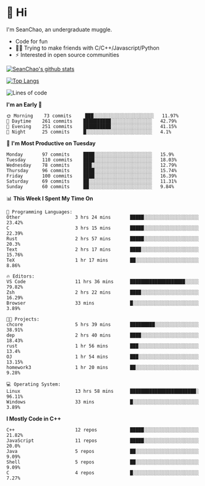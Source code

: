 # 👋 Hi
I'm SeanChao, an undergraduate muggle.

- Code for fun
- 👨‍💻 Trying to make friends with C/C++/Javascript/Python
- ⚡ Interested in open source communities

[![SeanChao's github stats](https://i-github-readme-stats.vercel.app/api?username=seanchao&show_icons=true)](https://github.com/anuraghazra/github-readme-stats)

[![Top Langs](https://i-github-readme-stats.vercel.app/api/top-langs/?username=seanchao&layout=compact)](https://github.com/anuraghazra/github-readme-stats)

<!--START_SECTION:waka-->
![Lines of code](https://img.shields.io/badge/From%20Hello%20World%20I%27ve%20Written-1.6%20million%20lines%20of%20code-blue)

**I'm an Early 🐤** 

```text
🌞 Morning    73 commits     ███░░░░░░░░░░░░░░░░░░░░░░   11.97% 
🌆 Daytime    261 commits    ██████████░░░░░░░░░░░░░░░   42.79% 
🌃 Evening    251 commits    ██████████░░░░░░░░░░░░░░░   41.15% 
🌙 Night      25 commits     █░░░░░░░░░░░░░░░░░░░░░░░░   4.1%

```
📅 **I'm Most Productive on Tuesday** 

```text
Monday       97 commits     ████░░░░░░░░░░░░░░░░░░░░░   15.9% 
Tuesday      110 commits    ████░░░░░░░░░░░░░░░░░░░░░   18.03% 
Wednesday    78 commits     ███░░░░░░░░░░░░░░░░░░░░░░   12.79% 
Thursday     96 commits     ████░░░░░░░░░░░░░░░░░░░░░   15.74% 
Friday       100 commits    ████░░░░░░░░░░░░░░░░░░░░░   16.39% 
Saturday     69 commits     ██░░░░░░░░░░░░░░░░░░░░░░░   11.31% 
Sunday       60 commits     ██░░░░░░░░░░░░░░░░░░░░░░░   9.84%

```


📊 **This Week I Spent My Time On** 

```text
💬 Programming Languages: 
Other                    3 hrs 24 mins       █████░░░░░░░░░░░░░░░░░░░░   23.42% 
C                        3 hrs 15 mins       █████░░░░░░░░░░░░░░░░░░░░   22.39% 
Rust                     2 hrs 57 mins       █████░░░░░░░░░░░░░░░░░░░░   20.3% 
Text                     2 hrs 17 mins       ████░░░░░░░░░░░░░░░░░░░░░   15.76% 
TeX                      1 hr 17 mins        ██░░░░░░░░░░░░░░░░░░░░░░░   8.86%

🔥 Editors: 
VS Code                  11 hrs 36 mins      ████████████████████░░░░░   79.82% 
Zsh                      2 hrs 22 mins       ████░░░░░░░░░░░░░░░░░░░░░   16.29% 
Browser                  33 mins             █░░░░░░░░░░░░░░░░░░░░░░░░   3.89%

🐱‍💻 Projects: 
chcore                   5 hrs 39 mins       █████████░░░░░░░░░░░░░░░░   38.91% 
dep                      2 hrs 40 mins       ████░░░░░░░░░░░░░░░░░░░░░   18.43% 
rust                     1 hr 56 mins        ███░░░░░░░░░░░░░░░░░░░░░░   13.4% 
OJ                       1 hr 54 mins        ███░░░░░░░░░░░░░░░░░░░░░░   13.15% 
homework3                1 hr 20 mins        ██░░░░░░░░░░░░░░░░░░░░░░░   9.28%

💻 Operating System: 
Linux                    13 hrs 58 mins      ████████████████████████░   96.11% 
Windows                  33 mins             █░░░░░░░░░░░░░░░░░░░░░░░░   3.89%

```

**I Mostly Code in C++** 

```text
C++                      12 repos            █████░░░░░░░░░░░░░░░░░░░░   21.82% 
JavaScript               11 repos            █████░░░░░░░░░░░░░░░░░░░░   20.0% 
Java                     5 repos             ██░░░░░░░░░░░░░░░░░░░░░░░   9.09% 
Shell                    5 repos             ██░░░░░░░░░░░░░░░░░░░░░░░   9.09% 
C                        4 repos             █░░░░░░░░░░░░░░░░░░░░░░░░   7.27%

```



<!--END_SECTION:waka-->
